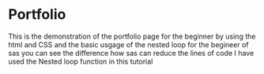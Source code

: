 # Portfolio
This is the demonstration of the portfolio page for the beginner  by using the html and CSS and the basic usgage of the nested loop for the begineer of sas you can see the difference how sas can reduce the lines of code I have used the Nested loop function in this tutorial

